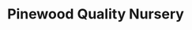 ---
title: "Pinewood Quality Nursery"
url: /glen-waverley/pinewood-quality-nursery/
shop: garden centre
---